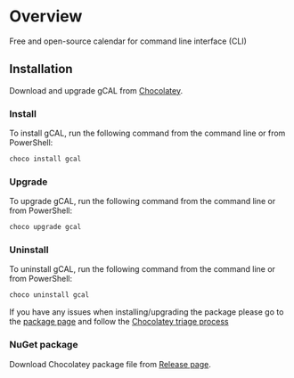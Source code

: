 # Overview
Free and open-source calendar for command line interface (CLI)  

## Installation
Download and upgrade gCAL from [Chocolatey](https://chocolatey.org).

### Install

To install gCAL, run the following command from the command line or from PowerShell:

```powershell
choco install gcal
```
### Upgrade
To upgrade gCAL, run the following command from the command line or from PowerShell:

```powershell
choco upgrade gcal
```
### Uninstall
To uninstall gCAL, run the following command from the command line or from PowerShell:

```powershell
choco uninstall gcal
```

If you have any issues when installing/upgrading the package please go to the [package page](https://chocolatey.org/packages/gcal) and follow the [Chocolatey triage process](https://chocolatey.org/docs/package-triage-process)
### NuGet package
Download Chocolatey package file from [Release page](https://github.com/xmha97/gCAL/releases).
